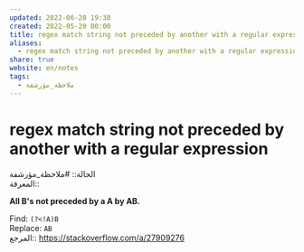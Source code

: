 ```yaml
---  
updated: 2022-06-20 19:38  
created: 2022-05-20 00:00  
title: regex match string not preceded by another with a regular expression  
aliases:  
  - regex match string not preceded by another with a regular expression  
share: true  
website: en/notes  
tags:  
  - ملاحظة_مؤرشفة  
---  
```

  
  
# regex match string not preceded by another with a regular expression  
  
الحالة:: #ملاحظة_مؤرشفة  
المعرفة:: [](Regex)  
  
**All B's not preceded by a A by AB.**  
  
Find: `(?<!A)B`  
Replace: `AB`  
المرجع:: <https://stackoverflow.com/a/27909276>  
